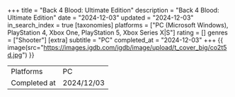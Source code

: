 +++
title = "Back 4 Blood: Ultimate Edition"
description = "Back 4 Blood: Ultimate Edition"
date = "2024-12-03"
updated = "2024-12-03"
in_search_index = true
[taxonomies]
platforms = ["PC (Microsoft Windows), PlayStation 4, Xbox One, PlayStation 5, Xbox Series X|S"]
rating = []
genres = ["Shooter"]
[extra]
subtitle = "PC"
completed_at = "2024-12-03"
+++
{{ image(src="https://images.igdb.com/igdb/image/upload/t_cover_big/co2t5d.jpg") }}

|              |            |
| ------------ | ---------- |
| Platforms    | PC |
| Completed at | 2024/12/03 |


